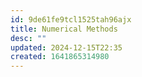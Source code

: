 ```yaml
---
id: 9de61fe9tcl1525tah96ajx
title: Numerical Methods
desc: ""
updated: 2024-12-15T22:35
created: 1641865314980
---
```



